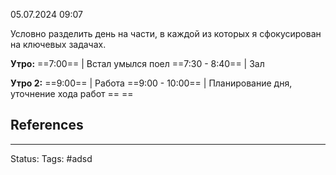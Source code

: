 05.07.2024 09:07

Условно разделить день на части, в каждой из которых я сфокусирован на ключевых задачах.

**Утро:**
==7:00==        | Встал умылся поел
==7:30 - 8:40== | Зал

**Утро 2:**
==9:00==         | Работа
==9:00 - 10:00== | Планирование дня, уточнение хода работ
== ==

## References

---
Status:
Tags: #adsd 